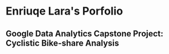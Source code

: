 # Enriuqe Lara's Porfolio

## Google Data Analytics Capstone Project: Cyclistic Bike-share Analysis


